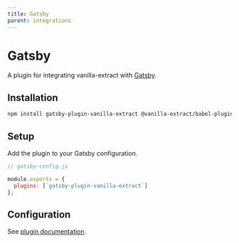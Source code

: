 ```yaml
---
title: Gatsby
parent: integrations
---
```


# Gatsby

A plugin for integrating vanilla-extract with [Gatsby](https://www.gatsbyjs.com).

## Installation

```bash
npm install gatsby-plugin-vanilla-extract @vanilla-extract/babel-plugin @vanilla-extract/css @vanilla-extract/webpack-plugin
```

## Setup

Add the plugin to your Gatsby configuration.

```js
// gatsby-config.js

module.exports = {
  plugins: [`gatsby-plugin-vanilla-extract`]
};
```

## Configuration

See [plugin documentation](https://github.com/gatsby-uc/plugins/tree/main/packages/gatsby-plugin-vanilla-extract).
